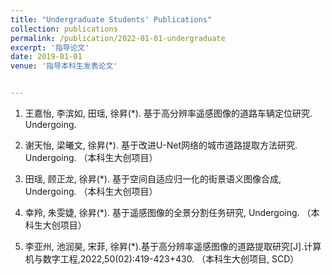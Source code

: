 ```yaml
---
title: "Undergraduate Students' Publications"
collection: publications
permalink: /publication/2022-01-01-undergraduate
excerpt: '指导论文'
date: 2019-01-01
venue: '指导本科生发表论文'


---
```

1. 王嘉怡, 李滨如, 田瑶, 徐昇(*). 基于高分辨率遥感图像的道路车辆定位研究. Undergoing.

1. 谢天怡, 梁曦文, 徐昇(*). 基于改进U-Net网络的城市道路提取方法研究. Undergoing. （本科生大创项目）

1. 田瑶, 顾正龙, 徐昇(*). 基于空间自适应归一化的街景语义图像合成, Undergoing. （本科生大创项目）

1. 幸羚, 朱雯婕, 徐昇(*). 基于遥感图像的全景分割任务研究, Undergoing. （本科生大创项目）

1. 李亚州, 池润昊, 宋菲, 徐昇(*).基于高分辨率遥感图像的道路提取研究[J].计算机与数字工程,2022,50(02):419-423+430. （本科生大创项目, SCD）


